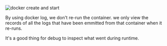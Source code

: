 ![docker create and start](https://github.com/SaiferGit/Learning_Docker/blob/master/More%20learning%20from%20udemy/learn7%20image1.png)

By using docker log, we don't re-run the container. we only view the records of all the logs that have been emmitted from that container when it re-runs. 

It's a good thing for debug to inspect what went during runtime.